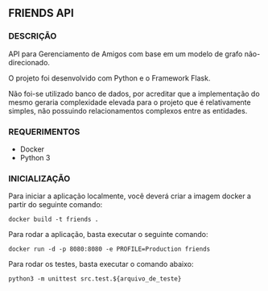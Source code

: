 ## FRIENDS API

### DESCRIÇÃO
API para Gerenciamento de Amigos com base em um modelo de grafo não-direcionado.

O projeto foi desenvolvido com Python e o Framework Flask.

Não foi-se utilizado banco de dados, por acreditar que a implementação do mesmo 
geraria complexidade elevada para o projeto que é relativamente simples, não 
possuindo relacionamentos complexos entre as entidades.

### REQUERIMENTOS
* Docker
* Python 3

### INICIALIZAÇÃO
Para iniciar a aplicação localmente, você deverá criar a imagem docker a partir do seguinte comando:
```
docker build -t friends .
```

Para rodar a aplicação, basta executar o seguinte comando:
```
docker run -d -p 8080:8080 -e PROFILE=Production friends
```

Para rodar os testes, basta executar o comando abaixo:
```
python3 -m unittest src.test.${arquivo_de_teste}
```